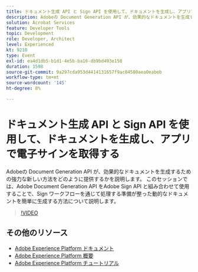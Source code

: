 ```yaml
---
title: ドキュメント生成 API と Sign API を使用して、ドキュメントを生成し、アプリで電子サインを取得する
description: Adobeの Document Generation API が、効果的なドキュメントを生成するための強力な新しい方法をどのように提供するかを説明します。 このセッションでは、Adobe Document Generation API をAdobe Sign API と組み合わせて使用することで、Sign ワークフローを通じて処理する準備が整った動的なドキュメントを簡単に生成する方法について説明します。
solution: Acrobat Services
feature: Developer Tools
topic: Development
role: Developer, Architect
level: Experienced
kt: 9210
type: Event
exl-id: ea4d1db5-b1d1-4e5b-ba16-db9bd493e150
duration: 1598
source-git-commit: 9a297cda953d4414131657f9ac84580aea0eabeb
workflow-type: tm+mt
source-wordcount: '145'
ht-degree: 8%

---
```


# ドキュメント生成 API と Sign API を使用して、ドキュメントを生成し、アプリで電子サインを取得する

Adobeの Document Generation API が、効果的なドキュメントを生成するための強力な新しい方法をどのように提供するかを説明します。 このセッションでは、Adobe Document Generation API をAdobe Sign API と組み合わせて使用することで、Sign ワークフローを通じて処理する準備が整った動的なドキュメントを簡単に生成する方法について説明します。

>[!VIDEO](https://video.tv.adobe.com/v/338094/?quality=12&learn=on&hidetitle=true)

## その他のリソース

- [Adobe Experience Platform ドキュメント ](https://experienceleague.adobe.com/docs/experience-platform.html?lang=ja)
- [Adobe Experience Platform 概要](https://experienceleague.adobe.com/docs/experience-platform/landing/home.html?lang=ja)
- [Adobe Experience Platform チュートリアル](https://experienceleague.adobe.com/docs/platform-learn/tutorials/overview.html?lang=ja)
